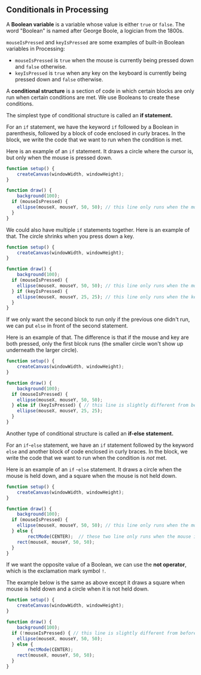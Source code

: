 ## Conditionals in Processing

A **Boolean variable** is a variable whose value is either  `true` or `false`. The word "Boolean" is named after George Boole, a logician from the 1800s. 

 `mouseIsPressed` and `keyIsPressed` are some examples of built-in Boolean variables in Processing:

*  `mouseIsPressed` is `true` when the mouse is currently being pressed down and `false` otherwise.
* `keyIsPressed` is `true` when any key on the keyboard is currently being pressed down and `false` otherwise.

A **conditional structure** is a section of code in which certain blocks are only run when certain conditions are met. We use Booleans to create these conditions.

The simplest type of conditional structure is called an **if statement.**

For an `if` statement, we have the keyword `if` followed by a Boolean in parenthesis, followed by a block of code enclosed in curly braces. In the block, we write the code that we want to run when the condition is met. 

Here is an example of an `if` statement. It draws a circle where the cursor is, but only when the mouse is pressed down.

```js
function setup() {
	createCanvas(windowWidth, windowHeight);
}

function draw() {
	background(100);
  if (mouseIsPressed) { 
    ellipse(mouseX, mouseY, 50, 50); // this line only runs when the mouse is pressed down
  }
}
```

We could also have multiple `if` statements together. Here is an example of that. The circle shrinks when you press down a key.

```js
function setup() {
	createCanvas(windowWidth, windowHeight);
}

function draw() {
	background(100);
  if (mouseIsPressed) { 
    ellipse(mouseX, mouseY, 50, 50); // this line only runs when the mouse is pressed down
  } if (keyIsPressed) {
    ellipse(mouseX, mouseY, 25, 25); // this line only runs when the key is pressed down
  }
}
```

If we only want the second block to run only if the previous one didn't run, we can put `else` in front of the second statement. 

Here is an example of that. The difference is that if the mouse and key are both pressed, only the first blcok runs (the smaller circle won't show up underneath the larger circle).

```js
function setup() {
	createCanvas(windowWidth, windowHeight);
}

function draw() {
	background(100);
  if (mouseIsPressed) { 
    ellipse(mouseX, mouseY, 50, 50);
  } else if (keyIsPressed) { // this line is slightly different from before
    ellipse(mouseX, mouseY, 25, 25); 
  }
}
```

Another type of conditional structure is called an **if-else statement.**

For an `if`-`else` statement, we have an `if` statement followed by the keyword `else` and another block of code enclosed in curly braces. In the block, we write the code that we want to run when the condition is *not* met.

Here is an example of an `if` -`else` statement. It draws a circle when the mouse is held down, and a square when the mouse is not held down.

```js
function setup() {
	createCanvas(windowWidth, windowHeight);
}

function draw() {
	background(100);
  if (mouseIsPressed) { 
    ellipse(mouseX, mouseY, 50, 50); // this line only runs when the mouse is pressed down
  } else {
		rectMode(CENTER);  // these two line only runs when the mouse is NOT pressed down
    rect(mouseX, mouseY, 50, 50); 
  }
}
```

If we want the opposite value of a Boolean, we can use the **not operator**, which is the exclamation mark symbol `!`.

The example below is the same as above except it draws a square when mouse is held down and a circle when it is not held down.

```js
function setup() {
	createCanvas(windowWidth, windowHeight);
}

function draw() {
	background(100);
  if (!mouseIsPressed) { // this line is slightly different from before
    ellipse(mouseX, mouseY, 50, 50); 
  } else {
		rectMode(CENTER);
    rect(mouseX, mouseY, 50, 50); 
  }
}
```
